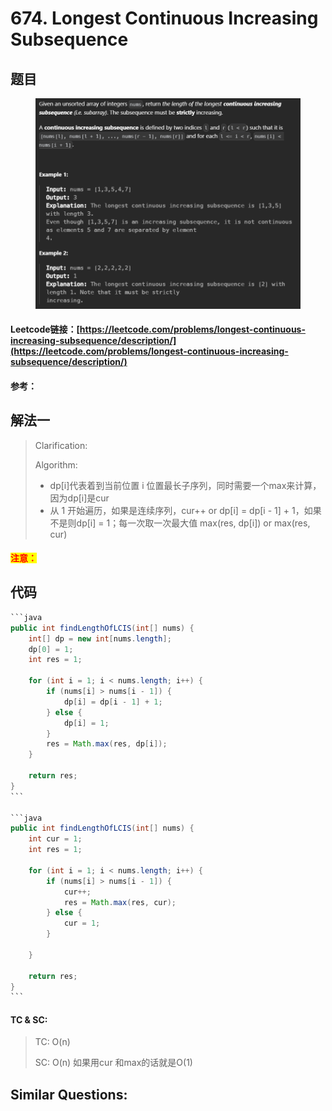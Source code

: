 # 674. Longest Continuous Increasing Subsequence

## 题目

<figure><img src="../../.gitbook/assets/image (2) (1) (1).png" alt=""><figcaption></figcaption></figure>

#### Leetcode链接：[https://leetcode.com/problems/longest-continuous-increasing-subsequence/description/](https://leetcode.com/problems/longest-continuous-increasing-subsequence/description/)

#### 参考：

## 解法一

> Clarification:&#x20;
>
> Algorithm:&#x20;
>
> * dp\[i]代表着到当前位置 i 位置最长子序列，同时需要一个max来计算，因为dp\[i]是cur
> * 从 1 开始遍历，如果是连续序列，cur++ or dp\[i] = dp\[i - 1] + 1，如果不是则dp\[i] = 1；每一次取一次最大值 max(res, dp\[i]) or max(res, cur)

#### <mark style="color:red;">注意：</mark>

## 代码

````java
```java
public int findLengthOfLCIS(int[] nums) {
    int[] dp = new int[nums.length];
    dp[0] = 1;
    int res = 1;

    for (int i = 1; i < nums.length; i++) {
        if (nums[i] > nums[i - 1]) {
            dp[i] = dp[i - 1] + 1;
        } else {
            dp[i] = 1;
        }
        res = Math.max(res, dp[i]);
    }

    return res;
}
```

```java
public int findLengthOfLCIS(int[] nums) {
    int cur = 1;
    int res = 1;

    for (int i = 1; i < nums.length; i++) {
        if (nums[i] > nums[i - 1]) {
            cur++;
            res = Math.max(res, cur);
        } else {
            cur = 1;
        }
        
    }

    return res;
}
```
````

#### TC & SC:&#x20;

> TC: O(n)
>
> SC: O(n) 如果用cur 和max的话就是O(1)

## **Similar Questions:**&#x20;
